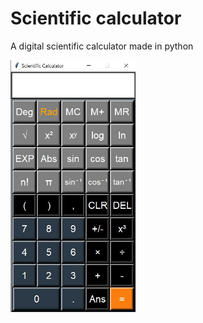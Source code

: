 # Scientific calculator
A digital scientific calculator made in python

<img src="https://github.com/Oaktale/scientific_calculator/blob/master/Screenshot.JPG" width="200">
